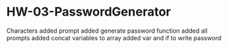 # HW-03-PasswordGenerator

Characters added
prompt added
generate password function added
all prompts added
concat  variables to array
added var and if to write password

